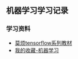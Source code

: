 ## 机器学习学习记录

### 学习资料
* [莫烦tensorflow系列教材](https://www.bilibili.com/video/av12556478/index_1.html#page=1)
* [我的收藏-机器学习](https://space.bilibili.com/243939939/#!/favlist?fid=89083657)
